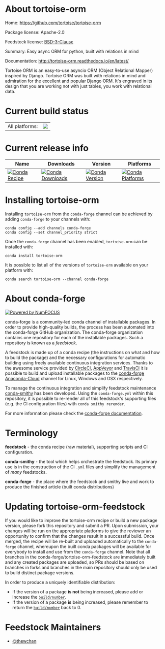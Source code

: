 About tortoise-orm
==================

Home: https://github.com/tortoise/tortoise-orm

Package license: Apache-2.0

Feedstock license: [BSD-3-Clause](https://github.com/conda-forge/tortoise-orm-feedstock/blob/master/LICENSE.txt)

Summary: Easy async ORM for python, built with relations in mind

Documentation: http://tortoise-orm.readthedocs.io/en/latest/

Tortoise ORM is an easy-to-use asyncio ORM (Object Relational Mapper)
 inspired by Django. Tortoise ORM was built with relations in mind and
 admiration for the excellent and popular Django ORM. It's engraved in its
 design that you are working not with just tables, you work with relational
 data.


Current build status
====================


<table><tr><td>All platforms:</td>
    <td>
      <a href="https://dev.azure.com/conda-forge/feedstock-builds/_build/latest?definitionId=12958&branchName=master">
        <img src="https://dev.azure.com/conda-forge/feedstock-builds/_apis/build/status/tortoise-orm-feedstock?branchName=master">
      </a>
    </td>
  </tr>
</table>

Current release info
====================

| Name | Downloads | Version | Platforms |
| --- | --- | --- | --- |
| [![Conda Recipe](https://img.shields.io/badge/recipe-tortoise--orm-green.svg)](https://anaconda.org/conda-forge/tortoise-orm) | [![Conda Downloads](https://img.shields.io/conda/dn/conda-forge/tortoise-orm.svg)](https://anaconda.org/conda-forge/tortoise-orm) | [![Conda Version](https://img.shields.io/conda/vn/conda-forge/tortoise-orm.svg)](https://anaconda.org/conda-forge/tortoise-orm) | [![Conda Platforms](https://img.shields.io/conda/pn/conda-forge/tortoise-orm.svg)](https://anaconda.org/conda-forge/tortoise-orm) |

Installing tortoise-orm
=======================

Installing `tortoise-orm` from the `conda-forge` channel can be achieved by adding `conda-forge` to your channels with:

```
conda config --add channels conda-forge
conda config --set channel_priority strict
```

Once the `conda-forge` channel has been enabled, `tortoise-orm` can be installed with:

```
conda install tortoise-orm
```

It is possible to list all of the versions of `tortoise-orm` available on your platform with:

```
conda search tortoise-orm --channel conda-forge
```


About conda-forge
=================

[![Powered by
NumFOCUS](https://img.shields.io/badge/powered%20by-NumFOCUS-orange.svg?style=flat&colorA=E1523D&colorB=007D8A)](https://numfocus.org)

conda-forge is a community-led conda channel of installable packages.
In order to provide high-quality builds, the process has been automated into the
conda-forge GitHub organization. The conda-forge organization contains one repository
for each of the installable packages. Such a repository is known as a *feedstock*.

A feedstock is made up of a conda recipe (the instructions on what and how to build
the package) and the necessary configurations for automatic building using freely
available continuous integration services. Thanks to the awesome service provided by
[CircleCI](https://circleci.com/), [AppVeyor](https://www.appveyor.com/)
and [TravisCI](https://travis-ci.com/) it is possible to build and upload installable
packages to the [conda-forge](https://anaconda.org/conda-forge)
[Anaconda-Cloud](https://anaconda.org/) channel for Linux, Windows and OSX respectively.

To manage the continuous integration and simplify feedstock maintenance
[conda-smithy](https://github.com/conda-forge/conda-smithy) has been developed.
Using the ``conda-forge.yml`` within this repository, it is possible to re-render all of
this feedstock's supporting files (e.g. the CI configuration files) with ``conda smithy rerender``.

For more information please check the [conda-forge documentation](https://conda-forge.org/docs/).

Terminology
===========

**feedstock** - the conda recipe (raw material), supporting scripts and CI configuration.

**conda-smithy** - the tool which helps orchestrate the feedstock.
                   Its primary use is in the construction of the CI ``.yml`` files
                   and simplify the management of *many* feedstocks.

**conda-forge** - the place where the feedstock and smithy live and work to
                  produce the finished article (built conda distributions)


Updating tortoise-orm-feedstock
===============================

If you would like to improve the tortoise-orm recipe or build a new
package version, please fork this repository and submit a PR. Upon submission,
your changes will be run on the appropriate platforms to give the reviewer an
opportunity to confirm that the changes result in a successful build. Once
merged, the recipe will be re-built and uploaded automatically to the
`conda-forge` channel, whereupon the built conda packages will be available for
everybody to install and use from the `conda-forge` channel.
Note that all branches in the conda-forge/tortoise-orm-feedstock are
immediately built and any created packages are uploaded, so PRs should be based
on branches in forks and branches in the main repository should only be used to
build distinct package versions.

In order to produce a uniquely identifiable distribution:
 * If the version of a package **is not** being increased, please add or increase
   the [``build/number``](https://docs.conda.io/projects/conda-build/en/latest/resources/define-metadata.html#build-number-and-string).
 * If the version of a package **is** being increased, please remember to return
   the [``build/number``](https://docs.conda.io/projects/conda-build/en/latest/resources/define-metadata.html#build-number-and-string)
   back to 0.

Feedstock Maintainers
=====================

* [@thewchan](https://github.com/thewchan/)

